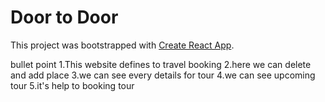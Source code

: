 # Door to Door

This project was bootstrapped with [Create React App](https://youthful-jones-4a475f.netlify.app/).

bullet point
1.This website defines to travel booking
2.here we can delete and add place
3.we can see every details for tour
4.we can see upcoming tour
5.it's help to booking tour


